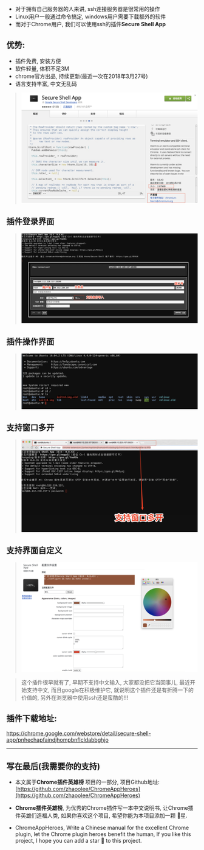 - 对于拥有自己服务器的人来讲, ssh连接服务器是很常用的操作
- Linux用户一般通过命令搞定, windows用户需要下载额外的软件
- 而对于Chrome用户, 我们可以使用ssh的插件**Secure Shell App**

## 优势:
- 插件免费, 安装方便
- 软件轻量, 体积不足3M
- chrome官方出品, 持续更新(最近一次在2018年3月27号)
- 语言支持丰富, 中文无乱码



> ![](https://raw.githubusercontent.com/zhaoolee/GraphBed/master/ChromeAppHeroes/c7d94a6e5fc346489514f20d4a73616f.png)

## 插件登录界面
> ![](https://raw.githubusercontent.com/zhaoolee/GraphBed/master/ChromeAppHeroes/639a15198f6047638974b9c7470a0770.png)
## 插件操作界面
> ![支持高亮](https://raw.githubusercontent.com/zhaoolee/GraphBed/master/ChromeAppHeroes/2bb916abf8234c829f2b1bde03ec4398.png)

## 支持窗口多开
> ![](https://raw.githubusercontent.com/zhaoolee/GraphBed/master/ChromeAppHeroes/070a384456fa4e22815bf5944d7a0b34.png)

## 支持界面自定义
> ![](https://raw.githubusercontent.com/zhaoolee/GraphBed/master/ChromeAppHeroes/ccc82a56ecf544f59b58ce99e71967cd.png)


> 这个插件很早就有了, 早期不支持中文输入, 大家都没把它当回事儿, 最近开始支持中文, 而且google在积极维护它, 就说明这个插件还是有折腾一下的价值的, 另外在浏览器中使用ssh还是蛮酷的!!!


## 插件下载地址:

https://chrome.google.com/webstore/detail/secure-shell-app/pnhechapfaindjhompbnflcldabbghjo

---

## 写在最后(我需要你的支持)
- 本文属于**Chrome插件英雄榜** 项目的一部分, 项目Github地址: [https://github.com/zhaoolee/ChromeAppHeroes](https://github.com/zhaoolee/ChromeAppHeroes)

- **Chrome插件英雄榜**, 为优秀的Chrome插件写一本中文说明书, 让Chrome插件英雄们造福人类, 如果你喜欢这个项目, 希望你能为本项目添加一颗 🌟星.

- ChromeAppHeroes, Write a Chinese manual for the excellent Chrome plugin, let the Chrome plugin heroes benefit the human, If you like this project, I hope you can add a star 🌟 to this project.

